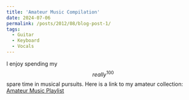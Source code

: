 ```yaml
---
title: 'Amateur Music Compilation'
date: 2024-07-06
permalink: /posts/2012/08/blog-post-1/
tags:
  - Guitar
  - Keyboard
  - Vocals
---
```


I enjoy spending my $$really^{100}$$ spare time in musical pursuits. Here is a link to my amateur collection: [Amateur Music Playlist](https://www.youtube.com/playlist?list=PLUkZdoAFrCu9Lv2JcclOGWEK4OMTAGHrp)
